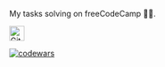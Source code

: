 My tasks solving on freeCodeCamp 👨‍🎓.

<img alt="GitHub commit activity" src="https://img.shields.io/github/commit-activity/y/tamga05/My_Codewars?style=flat-square" height="27">

[![codewars](https://www.codewars.com/users/AndreyNikitin/badges/large)](https://www.codewars.com/users/AndreyNikitin)   
